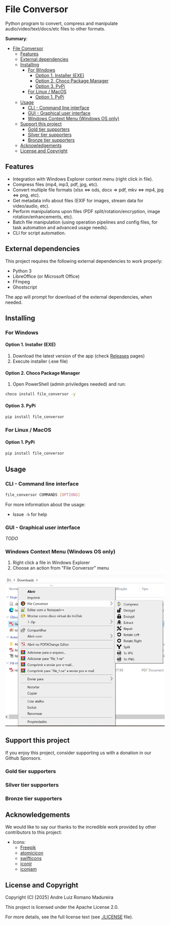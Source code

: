 <!-- [![Patreon](https://img.shields.io/badge/Patreon-Support-orange?logo=patreon)](https://www.patreon.com/andre-romano) -->

# File Conversor
Python program to convert, compress and manipulate audio/video/text/docs/etc files to other formats.

**Summary**:
- [File Conversor](#file-conversor)
  - [Features](#features)
  - [External dependencies](#external-dependencies)
  - [Installing](#installing)
    - [For Windows](#for-windows)
      - [Option 1. Installer (EXE)](#option-1-installer-exe)
      - [Option 2. Choco Package Manager](#option-2-choco-package-manager)
      - [Option 3. PyPi](#option-3-pypi)
    - [For Linux / MacOS](#for-linux--macos)
      - [Option 1. PyPi](#option-1-pypi)
  - [Usage](#usage)
    - [CLI - Command line interface](#cli---command-line-interface)
    - [GUI - Graphical user interface](#gui---graphical-user-interface)
    - [Windows Context Menu (Windows OS only)](#windows-context-menu-windows-os-only)
  - [Support this project](#support-this-project)
    - [Gold tier supporters](#gold-tier-supporters)
    - [Silver tier supporters](#silver-tier-supporters)
    - [Bronze tier supporters](#bronze-tier-supporters)
  - [Acknowledgements](#acknowledgements)
  - [License and Copyright](#license-and-copyright)

## Features
- Integration with Windows Explorer context menu (right click in file).
- Compress files (mp4, mp3, pdf, jpg, etc).
- Convert multiple file formats (xlsx <=> ods, docx => pdf, mkv <=> mp4, jpg <=> png, etc).
- Get metadata info about files (EXIF for images, stream data for video/audio, etc).
- Perform manipulations upon files (PDF split/rotation/encryption, image rotation/enhancements, etc).
- Batch file manipulation (using operation pipelines and config files, for task automation and advanced usage needs).
- CLI for script automation.

## External dependencies

This project requires the following external dependencies to work properly:
- Python 3
- LibreOffice (or Microsoft Office)
- FFmpeg
- Ghostscript

The app will prompt for download of the external dependencies, when needed.

## Installing

### For Windows

#### Option 1. Installer (EXE)

1. Download the latest version of the app (check [Releases](https://github.com/andre-romano/file_conversor/releases/) pages)
2. Execute installer (.exe file)

#### Option 2. Choco Package Manager

1. Open PowerShell (admin priviledges needed) and run:

```bash
choco install file_conversor -y
```

#### Option 3. PyPi

```bash
pip install file_conversor
```

### For Linux / MacOS

#### Option 1. PyPi

```bash
pip install file_conversor
```

## Usage

### CLI - Command line interface

```bash
file_conversor COMMANDS [OPTIONS]
```

For more information about the usage:
- Issue `-h` for help

### GUI - Graphical user interface

*TODO*

### Windows Context Menu (Windows OS only)

1. Right click a file in Windows Explorer
2. Choose an action from "File Conversor" menu
  
<img src="./readme/ctx_menu.jpg" width="600px">

## Support this project

If you enjoy this project, consider supporting us with a donation in our Github Sponsors.

### Gold tier supporters

### Silver tier supporters

### Bronze tier supporters

## Acknowledgements

We would like to say our thanks to the incredible work provided by other contributors to this project:

- Icons:
  - [Freepik](https://www.flaticon.com/authors/freepik)
  - [atomicicon](https://www.flaticon.com/authors/atomicicon)
  - [swifticons](https://www.flaticon.com/authors/swifticons)
  - [iconir](https://www.flaticon.com/authors/iconir)
  - [iconjam](https://www.flaticon.com/authors/iconjam)

## License and Copyright

Copyright (C) [2025] Andre Luiz Romano Madureira

This project is licensed under the Apache License 2.0.  

For more details, see the full license text (see [./LICENSE](./LICENSE) file).


